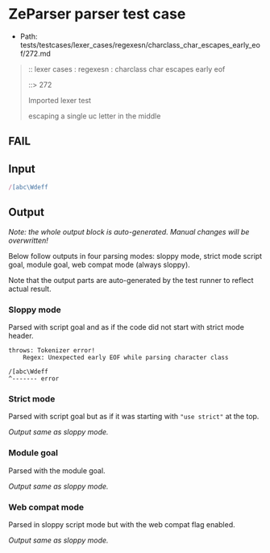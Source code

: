 # ZeParser parser test case

- Path: tests/testcases/lexer_cases/regexesn/charclass_char_escapes_early_eof/272.md

> :: lexer cases : regexesn : charclass char escapes early eof
>
> ::> 272
>
> Imported lexer test
>
> escaping a single uc letter in the middle

## FAIL

## Input

`````js
/[abc\Wdeff
`````

## Output

_Note: the whole output block is auto-generated. Manual changes will be overwritten!_

Below follow outputs in four parsing modes: sloppy mode, strict mode script goal, module goal, web compat mode (always sloppy).

Note that the output parts are auto-generated by the test runner to reflect actual result.

### Sloppy mode

Parsed with script goal and as if the code did not start with strict mode header.

`````
throws: Tokenizer error!
    Regex: Unexpected early EOF while parsing character class

/[abc\Wdeff
^------- error
`````

### Strict mode

Parsed with script goal but as if it was starting with `"use strict"` at the top.

_Output same as sloppy mode._

### Module goal

Parsed with the module goal.

_Output same as sloppy mode._

### Web compat mode

Parsed in sloppy script mode but with the web compat flag enabled.

_Output same as sloppy mode._

